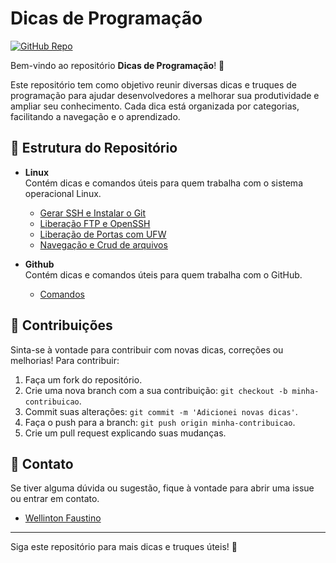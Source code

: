 # Dicas de Programação

[![GitHub Repo](https://img.shields.io/github/stars/wellintonfaustino/Dicas?style=social)](https://github.com/wellintonfaustino/Dicas)

Bem-vindo ao repositório **Dicas de Programação**! 🎉

Este repositório tem como objetivo reunir diversas dicas e truques de programação para ajudar desenvolvedores a melhorar sua produtividade e ampliar seu conhecimento. Cada dica está organizada por categorias, facilitando a navegação e o aprendizado.

## 📂 Estrutura do Repositório

- **Linux**  
  Contém dicas e comandos úteis para quem trabalha com o sistema operacional Linux.

  - [Gerar SSH e Instalar o Git](Linux/GerarSSHInstalarGithub.md)
  - [Liberação FTP e OpenSSH](Linux/FTPOpenSSH.md)
  - [Liberação de Portas com UFW](Linux/PortasComUFW.md)
  - [Navegação e Crud de arquivos](Linux/NavegacaoLinux.md)

- **Github**  
  Contém dicas e comandos úteis para quem trabalha com o GitHub.
  - [Comandos](Github/Comandos.md)

## 📝 Contribuições

Sinta-se à vontade para contribuir com novas dicas, correções ou melhorias! Para contribuir:

1. Faça um fork do repositório.
2. Crie uma nova branch com a sua contribuição: `git checkout -b minha-contribuicao`.
3. Commit suas alterações: `git commit -m 'Adicionei novas dicas'`.
4. Faça o push para a branch: `git push origin minha-contribuicao`.
5. Crie um pull request explicando suas mudanças.

## 📧 Contato

Se tiver alguma dúvida ou sugestão, fique à vontade para abrir uma issue ou entrar em contato.

- [Wellinton Faustino](https://github.com/wellintonfaustino)

---

Siga este repositório para mais dicas e truques úteis! 🚀
